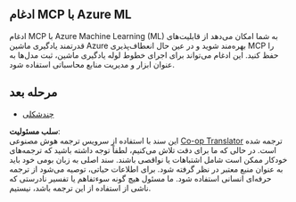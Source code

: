 <!--
CO_OP_TRANSLATOR_METADATA:
{
  "original_hash": "f1262ab21f5ebbe1003fb0114c7ca545",
  "translation_date": "2025-06-02T20:41:46+00:00",
  "source_file": "05-AdvancedTopics/mcp-integration/README.md",
  "language_code": "fa"
}
-->
## ادغام MCP با Azure ML

ادغام MCP با Azure Machine Learning (ML) به شما امکان می‌دهد از قابلیت‌های قدرتمند یادگیری ماشین Azure بهره‌مند شوید و در عین حال انعطاف‌پذیری MCP را حفظ کنید. این ادغام می‌تواند برای اجرای خطوط لوله یادگیری ماشین، ثبت مدل‌ها به عنوان ابزار و مدیریت منابع محاسباتی استفاده شود.

## مرحله بعد

- [چندشکلی](../mcp-multi-modality/README.md)

**سلب مسئولیت**:  
این سند با استفاده از سرویس ترجمه هوش مصنوعی [Co-op Translator](https://github.com/Azure/co-op-translator) ترجمه شده است. در حالی که ما برای دقت تلاش می‌کنیم، لطفاً توجه داشته باشید که ترجمه‌های خودکار ممکن است شامل اشتباهات یا نواقصی باشند. سند اصلی به زبان بومی خود باید به عنوان منبع معتبر در نظر گرفته شود. برای اطلاعات حیاتی، توصیه می‌شود از ترجمه حرفه‌ای انسانی استفاده شود. ما مسئول هیچ گونه سوءتفاهم یا تفسیر نادرستی که ناشی از استفاده از این ترجمه باشد، نیستیم.